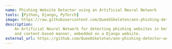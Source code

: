```yaml
---
name: Phishing Website Detector using an Artificial Neural Network
tools: [Python, Django, PyTorch]
image: https://raw.githubusercontent.com/QueebSkeleton/ann-phishing-detector-website/main/readme-images/1.png
description:
    An Artificial Neural Network for detecting phishing websites in both a URL
    and content-based manner, embedded on a Django website.
external_url: https://github.com/QueebSkeleton/ann-phishing-detector-website
---
```

